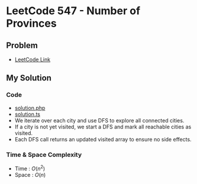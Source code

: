 # LeetCode 547 - Number of Provinces

## Problem  
- [LeetCode Link](https://leetcode.com/problems/number-of-provinces/)

## My Solution

### Code
- [solution.php](./solution.php)
- [solution.ts](./solution.ts)
- We iterate over each city and use DFS to explore all connected cities.
- If a city is not yet visited, we start a DFS and mark all reachable cities as visited.
- Each DFS call returns an updated visited array to ensure no side effects.

### Time & Space Complexity
- Time  : $O(n^2)$
- Space : $O(n)$
